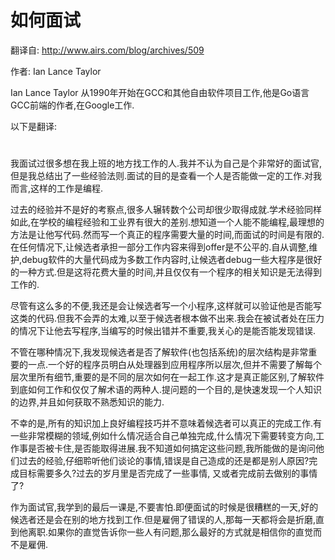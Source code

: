 # 如何面试

翻译自: http://www.airs.com/blog/archives/509

作者: Ian Lance Taylor

Ian Lance Taylor 从1990年开始在GCC和其他自由软件项目工作,他是Go语言GCC前端的作者,在Google工作.

以下是翻译:
#  

我面试过很多想在我上班的地方找工作的人.我并不认为自己是个非常好的面试官,但是我总结出了一些经验法则.面试的目的是查看一个人是否能做一定的工作.对我而言,这样的工作是编程.

过去的经验并不是好的考察点,很多人辗转数个公司却很少取得成就.学术经验同样如此,在学校的编程经验和工业界有很大的差别.想知道一个人能不能编程,最理想的方法是让他写代码.然而写一个真正的程序需要大量的时间,而面试的时间是有限的.在任何情况下,让候选者承担一部分工作内容来得到offer是不公平的.自从调整,维护,debug软件的大量代码成为多数工作内容时,让候选者debug一些大程序是很好的一种方式.但是这将花费大量的时间,并且仅仅有一个程序的相关知识是无法得到工作的.

尽管有这么多的不便,我还是会让候选者写一个小程序,这样就可以验证他是否能写这类的代码.但我不会弄的太难,以至于候选者根本做不出来.我会在被试者处在压力的情况下让他去写程序,当编写的时候出错并不重要,我关心的是能否能发现错误.

不管在哪种情况下,我发现候选者是否了解软件(也包括系统)的层次结构是非常重要的一点.一个好的程序员明白从处理器到应用程序所以层次,但并不需要了解每个层次里所有细节,重要的是不同的层次如何在一起工作.这才是真正能区别,了解软件到底如何工作和仅仅了解术语的两种人.提问题的一个目的,是快速发现一个人知识的边界,并且如何获取不熟悉知识的能力.


不幸的是,所有的知识加上良好编程技巧并不意味着候选者可以真正的完成工作.有一些非常模糊的领域,例如什么情况适合自己单独完成,什么情况下需要转变方向,工作事是否被卡住,是否能取得进展.我不知道如何搞定这些问题,我所能做的是询问他们过去的经验,仔细聆听他们谈论的事情,错误是自己造成的还是都是别人原因?完成目标需要多久?过去的岁月里是否完成了一些事情, 又或者完成前去做别的事情了?


作为面试官,我学到的最后一课是,不要害怕.即便面试的时候是很糟糕的一天,好的候选者还是会在别的地方找到工作.但是雇佣了错误的人,那每一天都将会是折磨,直到他离职.如果你的直觉告诉你一些人有问题,那么最好的方式就是相信你的直觉而不是雇佣.
